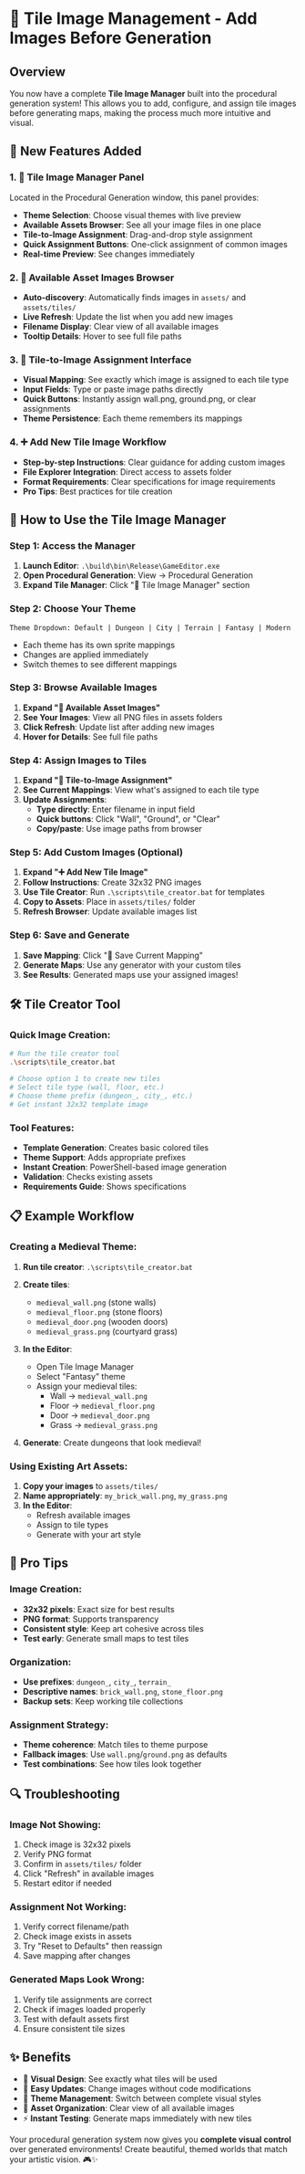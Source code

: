 # 🎨 Tile Image Management - Add Images Before Generation

## Overview
You now have a complete **Tile Image Manager** built into the procedural generation system! This allows you to add, configure, and assign tile images before generating maps, making the process much more intuitive and visual.

## 🎯 **New Features Added**

### **1. 🎨 Tile Image Manager Panel**
Located in the Procedural Generation window, this panel provides:
- **Theme Selection**: Choose visual themes with live preview
- **Available Assets Browser**: See all your image files in one place
- **Tile-to-Image Assignment**: Drag-and-drop style assignment
- **Quick Assignment Buttons**: One-click assignment of common images
- **Real-time Preview**: See changes immediately

### **2. 📂 Available Asset Images Browser**
- **Auto-discovery**: Automatically finds images in `assets/` and `assets/tiles/`
- **Live Refresh**: Update the list when you add new images
- **Filename Display**: Clear view of all available images
- **Tooltip Details**: Hover to see full file paths

### **3. 🔧 Tile-to-Image Assignment Interface**
- **Visual Mapping**: See exactly which image is assigned to each tile type
- **Input Fields**: Type or paste image paths directly
- **Quick Buttons**: Instantly assign wall.png, ground.png, or clear assignments
- **Theme Persistence**: Each theme remembers its mappings

### **4. ➕ Add New Tile Image Workflow**
- **Step-by-step Instructions**: Clear guidance for adding custom images
- **File Explorer Integration**: Direct access to assets folder
- **Format Requirements**: Clear specifications for image requirements
- **Pro Tips**: Best practices for tile creation

## 🚀 **How to Use the Tile Image Manager**

### **Step 1: Access the Manager**
1. **Launch Editor**: `.\build\bin\Release\GameEditor.exe`
2. **Open Procedural Generation**: View → Procedural Generation
3. **Expand Tile Manager**: Click "🎨 Tile Image Manager" section

### **Step 2: Choose Your Theme**
```
Theme Dropdown: Default | Dungeon | City | Terrain | Fantasy | Modern
```
- Each theme has its own sprite mappings
- Changes are applied immediately
- Switch themes to see different mappings

### **Step 3: Browse Available Images**
1. **Expand "📂 Available Asset Images"**
2. **See Your Images**: View all PNG files in assets folders
3. **Click Refresh**: Update list after adding new images
4. **Hover for Details**: See full file paths

### **Step 4: Assign Images to Tiles**
1. **Expand "🔧 Tile-to-Image Assignment"**
2. **See Current Mappings**: View what's assigned to each tile type
3. **Update Assignments**:
   - **Type directly**: Enter filename in input field
   - **Quick buttons**: Click "Wall", "Ground", or "Clear"
   - **Copy/paste**: Use image paths from browser

### **Step 5: Add Custom Images (Optional)**
1. **Expand "➕ Add New Tile Image"**
2. **Follow Instructions**: Create 32x32 PNG images
3. **Use Tile Creator**: Run `.\scripts\tile_creator.bat` for templates
4. **Copy to Assets**: Place in `assets/tiles/` folder
5. **Refresh Browser**: Update available images list

### **Step 6: Save and Generate**
1. **Save Mapping**: Click "💾 Save Current Mapping"
2. **Generate Maps**: Use any generator with your custom tiles
3. **See Results**: Generated maps use your assigned images!

## 🛠️ **Tile Creator Tool**

### **Quick Image Creation:**
```bash
# Run the tile creator tool
.\scripts\tile_creator.bat

# Choose option 1 to create new tiles
# Select tile type (wall, floor, etc.)
# Choose theme prefix (dungeon_, city_, etc.)
# Get instant 32x32 template image
```

### **Tool Features:**
- **Template Generation**: Creates basic colored tiles
- **Theme Support**: Adds appropriate prefixes
- **Instant Creation**: PowerShell-based image generation
- **Validation**: Checks existing assets
- **Requirements Guide**: Shows specifications

## 📋 **Example Workflow**

### **Creating a Medieval Theme:**
1. **Run tile creator**: `.\scripts\tile_creator.bat`
2. **Create tiles**:
   - `medieval_wall.png` (stone walls)
   - `medieval_floor.png` (stone floors)
   - `medieval_door.png` (wooden doors)
   - `medieval_grass.png` (courtyard grass)

3. **In the Editor**:
   - Open Tile Image Manager
   - Select "Fantasy" theme
   - Assign your medieval tiles:
     - Wall → `medieval_wall.png`
     - Floor → `medieval_floor.png`
     - Door → `medieval_door.png`
     - Grass → `medieval_grass.png`

4. **Generate**: Create dungeons that look medieval!

### **Using Existing Art Assets:**
1. **Copy your images** to `assets/tiles/`
2. **Name appropriately**: `my_brick_wall.png`, `my_grass.png`
3. **In the Editor**:
   - Refresh available images
   - Assign to tile types
   - Generate with your art style

## 🎨 **Pro Tips**

### **Image Creation:**
- **32x32 pixels**: Exact size for best results
- **PNG format**: Supports transparency
- **Consistent style**: Keep art cohesive across tiles
- **Test early**: Generate small maps to test tiles

### **Organization:**
- **Use prefixes**: `dungeon_`, `city_`, `terrain_`
- **Descriptive names**: `brick_wall.png`, `stone_floor.png`
- **Backup sets**: Keep working tile collections

### **Assignment Strategy:**
- **Theme coherence**: Match tiles to theme purpose
- **Fallback images**: Use `wall.png`/`ground.png` as defaults
- **Test combinations**: See how tiles look together

## 🔍 **Troubleshooting**

### **Image Not Showing:**
1. Check image is 32x32 pixels
2. Verify PNG format
3. Confirm in `assets/tiles/` folder
4. Click "Refresh" in available images
5. Restart editor if needed

### **Assignment Not Working:**
1. Verify correct filename/path
2. Check image exists in assets
3. Try "Reset to Defaults" then reassign
4. Save mapping after changes

### **Generated Maps Look Wrong:**
1. Verify tile assignments are correct
2. Check if images loaded properly
3. Test with default assets first
4. Ensure consistent tile sizes

## ✨ **Benefits**

- 🎨 **Visual Design**: See exactly what tiles will be used
- 🔄 **Easy Updates**: Change images without code modifications
- 🎯 **Theme Management**: Switch between complete visual styles
- 📂 **Asset Organization**: Clear view of all available images
- ⚡ **Instant Testing**: Generate maps immediately with new tiles

Your procedural generation system now gives you **complete visual control** over generated environments! Create beautiful, themed worlds that match your artistic vision. 🎮✨
